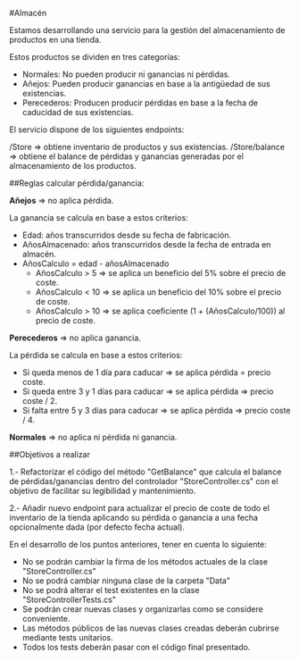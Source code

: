 #Almacén

Estamos desarrollando una servicio para la gestión del almacenamiento de productos en una tienda. 

Estos productos se dividen en tres categorías:

- Normales: No pueden producir ni ganancias ni pérdidas.
- Añejos: Pueden producir ganancias en base a la antigüedad de sus existencias.
- Perecederos: Producen producir pérdidas en base a la fecha de caducidad de sus existencias.


El servicio dispone de los siguientes endpoints:
 
/Store => obtiene inventario de productos y sus existencias.
/Store/balance => obtiene el balance de pérdidas y ganancias generadas por el almacenamiento de los productos.

##Reglas calcular pérdida/ganancia:
 
**Añejos** => no aplica pérdida.

La ganancia se calcula en base a estos criterios:

- Edad: años transcurridos desde su fecha de fabricación.
- AñosAlmacenado: años transcurridos desde la fecha de entrada en almacén.
- AñosCalculo = edad - añosAlmacenado 
	- AñosCalculo > 5 => se aplica un beneficio del 5% sobre el precio de coste.
	- AñosCalculo < 10 => se aplica un beneficio del 10% sobre el precio de coste.
	- AñosCalculo > 10 => se aplica coeficiente (1 + (AñosCalculo/100)) al precio de coste. 

**Perecederos** =>  no aplica ganancia.

La pérdida se calcula en base a estos criterios:

- Si queda menos de 1 día para caducar => se aplica pérdida = precio coste.
- Si queda entre 3 y 1 días para caducar => se aplica pérdida => precio coste / 2.
- Si falta entre 5 y 3 días para caducar => se aplica pérdida => precio coste / 4.

**Normales** => no aplica ni pérdida ni ganancia.


##Objetivos a realizar

1.- Refactorizar el código del método "GetBalance" que calcula el balance de pérdidas/ganancias dentro del controlador "StoreController.cs" con el objetivo de facilitar su legibilidad y mantenimiento.

2.- Añadir nuevo endpoint para actualizar el precio de coste de todo el inventario de la tienda aplicando su pérdida o ganancia a una fecha opcionalmente dada (por defecto fecha actual).   


En el desarrollo de los puntos anteriores, tener en cuenta lo siguiente:

- No se podrán cambiar la firma de los métodos actuales de la clase "StoreController.cs"
- No se podrá cambiar ninguna clase de la carpeta "Data"
- No se podrá alterar el test existentes en la clase "StoreControllerTests.cs"
- Se podrán crear nuevas clases y organizarlas como se considere conveniente. 
- Las métodos públicos de las nuevas clases creadas deberán cubrirse mediante tests unitarios.
- Todos los tests deberán pasar con el código final presentado.
   